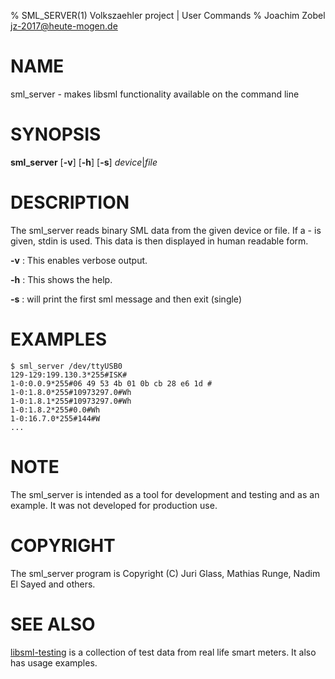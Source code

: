 % SML_SERVER(1) Volkszaehler project | User Commands
% Joachim Zobel <jz-2017@heute-mogen.de>

# NAME

sml_server - makes libsml functionality available on the command line

# SYNOPSIS

**sml_server** [**-v**] [**-h**] [**-s**] _device_|_file_

# DESCRIPTION

The sml_server reads binary SML data from the given device or file. If a - is 
given, stdin is used. This data is then displayed in human readable form.

**-v**
:     This enables verbose output.

**-h**
:     This shows the help.

**-s**
:     will print the first sml message and then exit (single)

# EXAMPLES

~~~
$ sml_server /dev/ttyUSB0 
129-129:199.130.3*255#ISK#
1-0:0.0.9*255#06 49 53 4b 01 0b cb 28 e6 1d #
1-0:1.8.0*255#10973297.0#Wh
1-0:1.8.1*255#10973297.0#Wh
1-0:1.8.2*255#0.0#Wh
1-0:16.7.0*255#144#W
...
~~~

# NOTE

The sml_server is intended as a tool for development and testing and as an 
example. It was not developed for production use.

# COPYRIGHT

The sml_server program is Copyright (C) Juri Glass, Mathias Runge, Nadim El 
Sayed and others.

# SEE ALSO

[libsml-testing](https://github.com/devZer0/libsml-testing)
is a collection of test data from real life smart meters. It also has
usage examples.

